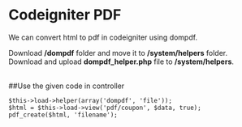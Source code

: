 # Codeigniter PDF
We can convert html to pdf in codeigniter using dompdf.



Download **/dompdf** folder and move it to **/system/helpers** folder.<br />
Download and upload **dompdf_helper.php** file to **/system/helpers**.<br />


<br />
##Use the given code in controller

    $this->load->helper(array('dompdf', 'file'));
    $html = $this->load->view('pdf/coupon', $data, true);
    pdf_create($html, 'filename');
